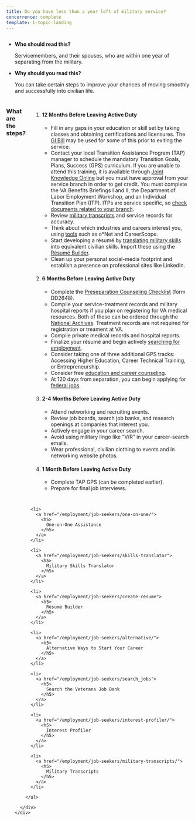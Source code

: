 ```yaml
---
title: Do you have less than a year left of military service?
concurrence: complete
template: 1-topic-landing
---
```



<div class="main interior" role="main" markdown="0">
<div class="section one" markdown="0">
<div class="row" markdown="0">

<div class="small-12 medium-9 columns left"  markdown="1">
<div class="call-out" markdown="1">

- **Who should read this?**
  
  Servicemembers, and their spouses, who are within one year of separating from the military.

- **Why should you read this?**
  
  You can take certain steps to improve your chances of moving smoothly and successfully into civilian life.
</div>
</div>

<div class="row" markdown="0">
<div class="small-12 usa-content columns"  markdown="1">

### What are the steps?

<ol class="process">
<li class="step one wow fadeIn animated">
<div markdown="1">

#### 12 Months Before Leaving Active Duty

- Fill in any gaps in your education or skill set by taking classes and obtaining certifications and licensures. The [GI Bill](/education/gi-bill/) may be used for some of this prior to exiting the service. 
- Contact your local Transition Assistance Program (TAP) manager to schedule the mandatory Transition Goals, Plans, Success (GPS) curriculum. If you are unable to attend this training, it is available through [Joint Knowledge Online](https://jkodirect.jten.mil) but you must have approval from your service branch in order to get credit. You must complete the VA Benefits Briefings I and II, the Department of Labor Employment Workshop, and an Individual Transition Plan (ITP). ITPs are service specific, so [check documents related to your branch](https://dodtap.mil/index.html). 
- Review [military transcripts](/employment/job-seekers/military-transcripts/) and service records for accuracy. 
- Think about which industries and careers interest you, using [tools](/employment/job-seekers/interest-profiler/) such as o*Net and CareerScope. 
- Start developing a résumé by [translating military skills](/employment/job-seekers/skills-translator) into equivalent civilian skills. Import these using the [Résumé Builder](/employment/job-seekers/create-resume). 
- Clean up your personal social-media footprint and establish a presence on professional sites like LinkedIn. 

</div>
</li>

<li class="step two wow fadeIn animated">
<div markdown="1">

#### 6 Months Before Leaving Active Duty

- Complete the [Preseparation Counseling Checklist](http://www.dtic.mil/whs/directives/forms/eforms/dd2648t.pdf) (form DD2648).
- Compile your service-treatment records and military hospital reports if you plan on registering for VA medical resources.
Both of these can be ordered through the [National Archives](https://www.archives.gov/veterans/military-service-records/). Treatment records are not required for registration or treament at VA.
- Compile private medical records and hospital reports. 
- Finalize your résumé and begin actively [searching for employment](/employment/job-seekers/search_jobs).
- Consider taking one of three additional GPS tracks: Accessing Higher Education, Career Technical Training, or Entrepreneurship. 
- Consider free [education and career counseling](/education/tools-programs/education-career-counseling/).
- At 120 days from separation, you can begin applying for [federal jobs](/employment/job-seekers/federal-employment). 

</div>
</li>

<li class="step three wow fadeIn animated">
<div markdown="1">

#### 2-4 Months Before Leaving Active Duty

- Attend networking and recruiting events.
- Review job boards, search job banks, and research openings at companies that interest you.
- Actively engage in your career search.
- Avoid using military lingo like “V/R” in your career-search emails. 
- Wear professional, civilian clothing to events and in networking website photos.

</div>
</li>
<li class="step four last wow fadeIn animated">
<div markdown="1">

#### 1 Month Before Leaving Active Duty

- Complete TAP GPS (can be completed earlier).
- Prepare for final job interviews.
</div>
</li>
</ol>

</div>
</div>
</div>

<div class="navigation">
  <div class="row">
    <div class="small-12 columns">
        <ul class="small-block-grid-1 medium-block-grid-3 cards small">

          <li>
            <a href="/employment/job-seekers/one-on-one/">
              <h5>
                One-on-One Assistance
              </h5>
            </a>
          </li>

          <li>
            <a href="/employment/job-seekers/skills-translator">
              <h5>
                Military Skills Translator
              </h5>
            </a>
          </li>  

          <li>
            <a href="/employment/job-seekers/create-resume">
              <h5>
                Résumé Builder
              </h5>
            </a>
          </li>

          <li>
            <a href="/employment/job-seekers/alternative/">
              <h5>
                Alternative Ways to Start Your Career
              </h5>
            </a>
          </li>  

          <li>
            <a href="/employment/job-seekers/search_jobs">
              <h5>
                Search the Veterans Job Bank
              </h5>
            </a>
          </li>

          <li>
            <a href="/employment/job-seekers/interest-profiler/">
              <h5>
                Interest Profiler
              </h5>
            </a>
          </li>

          <li>
            <a href="/employment/job-seekers/military-transcripts/">
              <h5>
                Military Transcripts
              </h5>
            </a>
          </li>  

        </ul>  

      </div>
    </div>  
  </div>

</div>

